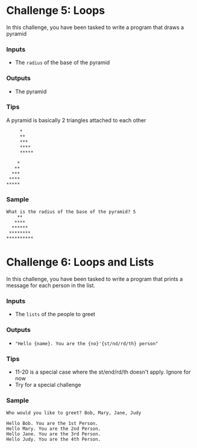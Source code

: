 # Challenge 5: Loops
In this challenge, you have been tasked to write a program that draws a pyramid 

### Inputs
- The  `radius`  of the base of the pyramid

### Outputs
- The pyramid

### Tips
A pyramid is basically 2 triangles attached to each other

```
     *
     **
     ***
     ****
     *****
```
```
    *
   **
  ***
 ****
*****
```



### Sample
```
What is the radius of the base of the pyramid? 5
    **
   ****
  ******
 ********
**********
```

# Challenge 6: Loops and Lists

In this challenge, you have been tasked to write a program that prints a message for each person in the list. 

### Inputs
- The  `lists` of the people to greet

### Outputs
- `"Hello {name}. You are the {no}'{st/nd/rd/th} person"`

### Tips
- 11-20 is a special case where the st/end/rd/th doesn't apply. Ignore for now
- Try for a special challenge

### Sample
```
Who would you like to greet? Bob, Mary, Jane, Judy

Hello Bob. You are the 1st Person. 
Hello Mary. You are the 2nd Person. 
Hello Jane. You are the 3rd Person. 
Hello Judy. You are the 4th Person. 
```
